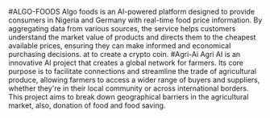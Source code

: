 #ALGO-FOODS
Algo foods is an AI-powered platform designed to provide consumers in Nigeria and Germany with real-time food price information. By aggregating data from various sources, the service helps customers understand the market value of products and directs them to the cheapest available prices, ensuring they can make informed and economical purchasing decisions. at to create a crypto coin.
#Agri-Ai
Agri AI is an innovative AI project that creates a global network for farmers. Its core purpose is to facilitate connections and streamline the trade of agricultural produce, allowing farmers to access a wider range of buyers and suppliers, whether they're in their local community or across international borders. This project aims to break down geographical barriers in the agricultural market, also, donation of food and food saving.
